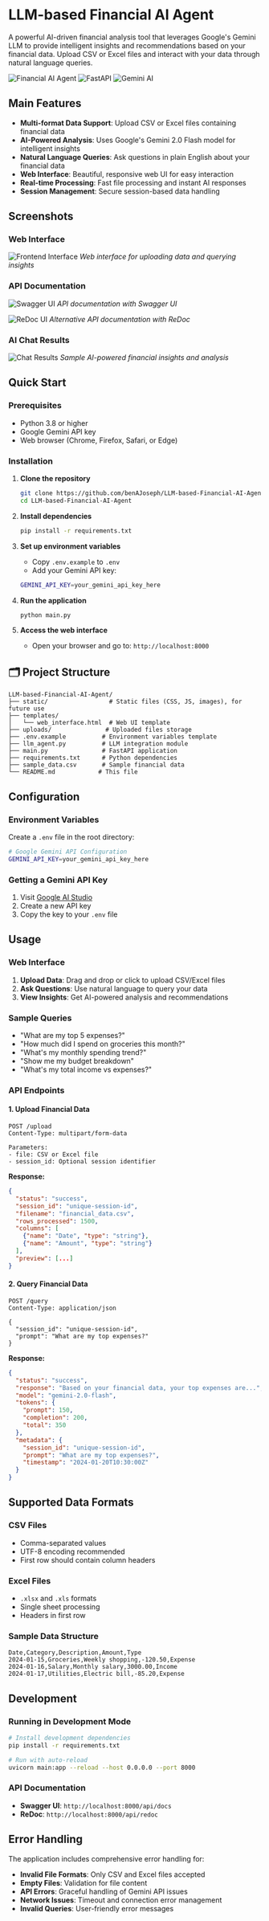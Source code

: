 # LLM-based Financial AI Agent

A powerful AI-driven financial analysis tool that leverages Google's Gemini LLM to provide intelligent insights and recommendations based on your financial data. Upload CSV or Excel files and interact with your data through natural language queries.

![Financial AI Agent](https://img.shields.io/badge/Python-3.8+-blue.svg)
![FastAPI](https://img.shields.io/badge/FastAPI-0.104.1-green.svg)
![Gemini AI](https://img.shields.io/badge/Gemini-2.0--flash-orange.svg)

## Main Features

- **Multi-format Data Support**: Upload CSV or Excel files containing financial data
- **AI-Powered Analysis**: Uses Google's Gemini 2.0 Flash model for intelligent insights
- **Natural Language Queries**: Ask questions in plain English about your financial data
- **Web Interface**: Beautiful, responsive web UI for easy interaction
- **Real-time Processing**: Fast file processing and instant AI responses
- **Session Management**: Secure session-based data handling

## Screenshots

### Web Interface
![Frontend Interface](static/frontend.png)
*Web interface for uploading data and querying insights*

### API Documentation
![Swagger UI](static/swaggerUI.png)
*API documentation with Swagger UI*

![ReDoc UI](static/redocUI.png)
*Alternative API documentation with ReDoc*

### AI Chat Results
![Chat Results](static/chat%20results.png)
*Sample AI-powered financial insights and analysis*
## Quick Start

### Prerequisites

- Python 3.8 or higher
- Google Gemini API key
- Web browser (Chrome, Firefox, Safari, or Edge)

### Installation

1. **Clone the repository**
   ```bash
   git clone https://github.com/benAJoseph/LLM-based-Financial-AI-Agent.git
   cd LLM-based-Financial-AI-Agent
   ```

2. **Install dependencies**
   ```bash
   pip install -r requirements.txt
   ```

3. **Set up environment variables**
   - Copy `.env.example` to `.env`
   - Add your Gemini API key:
   ```bash
   GEMINI_API_KEY=your_gemini_api_key_here
   ```

4. **Run the application**
   ```bash
   python main.py
   ```

5. **Access the web interface**
   - Open your browser and go to: `http://localhost:8000`

## 🗂️ Project Structure

```
LLM-based-Financial-AI-Agent/
├── static/                 # Static files (CSS, JS, images), for future use
├── templates/             
│   └── web_interface.html  # Web UI template
├── uploads/               # Uploaded files storage
├── .env.example          # Environment variables template
├── llm_agent.py          # LLM integration module
├── main.py               # FastAPI application
├── requirements.txt      # Python dependencies
├── sample_data.csv       # Sample financial data
└── README.md            # This file
```

## Configuration

### Environment Variables

Create a `.env` file in the root directory:

```bash
# Google Gemini API Configuration
GEMINI_API_KEY=your_gemini_api_key_here
```

### Getting a Gemini API Key

1. Visit [Google AI Studio](https://aistudio.google.com/app/apikey)
2. Create a new API key
3. Copy the key to your `.env` file

## Usage

### Web Interface

1. **Upload Data**: Drag and drop or click to upload CSV/Excel files
2. **Ask Questions**: Use natural language to query your data
3. **View Insights**: Get AI-powered analysis and recommendations

### Sample Queries

- "What are my top 5 expenses?"
- "How much did I spend on groceries this month?"
- "What's my monthly spending trend?"
- "Show me my budget breakdown"
- "What's my total income vs expenses?"

### API Endpoints

#### 1. Upload Financial Data
```http
POST /upload
Content-Type: multipart/form-data

Parameters:
- file: CSV or Excel file
- session_id: Optional session identifier
```

**Response:**
```json
{
  "status": "success",
  "session_id": "unique-session-id",
  "filename": "financial_data.csv",
  "rows_processed": 1500,
  "columns": [
    {"name": "Date", "type": "string"},
    {"name": "Amount", "type": "string"}
  ],
  "preview": [...]
}
```

#### 2. Query Financial Data
```http
POST /query
Content-Type: application/json

{
  "session_id": "unique-session-id",
  "prompt": "What are my top expenses?"
}
```

**Response:**
```json
{
  "status": "success",
  "response": "Based on your financial data, your top expenses are...",
  "model": "gemini-2.0-flash",
  "tokens": {
    "prompt": 150,
    "completion": 200,
    "total": 350
  },
  "metadata": {
    "session_id": "unique-session-id",
    "prompt": "What are my top expenses?",
    "timestamp": "2024-01-20T10:30:00Z"
  }
}
```

## Supported Data Formats

### CSV Files
- Comma-separated values
- UTF-8 encoding recommended
- First row should contain column headers

### Excel Files
- `.xlsx` and `.xls` formats
- Single sheet processing
- Headers in first row

### Sample Data Structure
```csv
Date,Category,Description,Amount,Type
2024-01-15,Groceries,Weekly shopping,-120.50,Expense
2024-01-16,Salary,Monthly salary,3000.00,Income
2024-01-17,Utilities,Electric bill,-85.20,Expense
```

## Development

### Running in Development Mode

```bash
# Install development dependencies
pip install -r requirements.txt

# Run with auto-reload
uvicorn main:app --reload --host 0.0.0.0 --port 8000
```

### API Documentation

- **Swagger UI**: `http://localhost:8000/api/docs`
- **ReDoc**: `http://localhost:8000/api/redoc`


## Error Handling

The application includes comprehensive error handling for:

- **Invalid File Formats**: Only CSV and Excel files accepted
- **Empty Files**: Validation for file content
- **API Errors**: Graceful handling of Gemini API issues
- **Network Issues**: Timeout and connection error management
- **Invalid Queries**: User-friendly error messages

